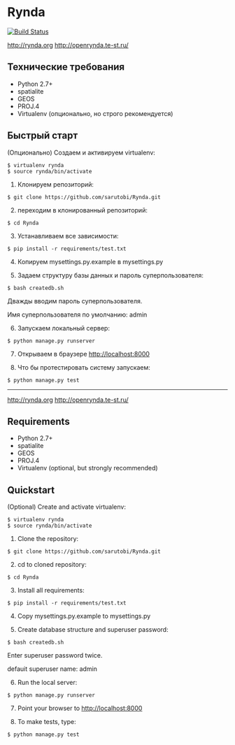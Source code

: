 Rynda
=====
[![Build Status](https://travis-ci.org/sarutobi/Rynda.svg?branch=master)](https://travis-ci.org/sarutobi/Rynda)

http://rynda.org
http://openrynda.te-st.ru/

Технические требования
------------
- Python 2.7+
- spatialite
- GEOS
- PROJ.4
- Virtualenv (опционально, но строго рекомендуется)

Быстрый старт
------------

(Опционально) Создаем и активируем virtualenv:

```
$ virtualenv rynda
$ source rynda/bin/activate
```

1. Клонируем репозиторий:

```
$ git clone https://github.com/sarutobi/Rynda.git
```

2. переходим в клонированный репозиторий:

```
$ cd Rynda
```

3. Устанавливаем все зависимости:

```
$ pip install -r requirements/test.txt
```

4. Копируем mysettings.py.example в mysettings.py

5. Задаем структуру базы данных и пароль суперпользователя:

```
$ bash createdb.sh 
```

Дважды вводим пароль суперпользователя.

Имя суперпользователя по умолчанию: admin

6. Запускаем локальный сервер:

```
$ python manage.py runserver
```

7. Открываем в браузере [http://localhost:8000](http://localhost:8000)

8. Что бы протестировать систему запускаем:

```
$ python manage.py test
```
-------
http://rynda.org
http://openrynda.te-st.ru/

Requirements
------------
- Python 2.7+
- spatialite
- GEOS
- PROJ.4
- Virtualenv (optional, but strongly recommended)

Quickstart
------------

(Optional) Create and activate virtualenv:

```
$ virtualenv rynda
$ source rynda/bin/activate
```

1. Clone the repository:

```
$ git clone https://github.com/sarutobi/Rynda.git
```

2. cd to cloned repository:

```
$ cd Rynda
```

3. Install all requirements:

```
$ pip install -r requirements/test.txt
```

4. Copy mysettings.py.example to mysettings.py

5. Create database structure and superuser password:

```
$ bash createdb.sh 
```

Enter superuser password twice.

defauit superuser name: admin

6. Run the local server:

```
$ python manage.py runserver
```

7. Point your browser to [http://localhost:8000](http://localhost:8000)

8. To make tests, type:

```
$ python manage.py test
```

